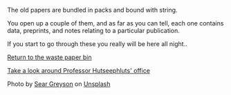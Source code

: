 The old papers are bundled in packs and bound with string.

You open up a couple of them, and as far as you can tell, each one contains
data, preprints,  and notes relating to a particular publication.

If you start to go through these you really will be here all night..


[Return to the waste paper bin](/the-office/waste-paper-bin)

[Take a look around Professor Hutseephluts' office](/the-office)


Photo by [Sear Greyson](https://www.google.com/url?q=https%3A%2F%2Funsplash.com%2F%40seargreyson%3Futm_source%3Dunsplash%26utm_medium%3Dreferral%26utm_content%3DcreditCopyText&sa=D&sntz=1&usg=AOvVaw0rszZaMbWpb65392z_Kzuz) on [Unsplash](https://www.google.com/url?q=https%3A%2F%2Funsplash.com%2Fs%2Fphotos%2Fold-papers%3Futm_source%3Dunsplash%26utm_medium%3Dreferral%26utm_content%3DcreditCopyText&sa=D&sntz=1&usg=AOvVaw2gLk3ZDOhAu2CzJ6HvKqgN)

